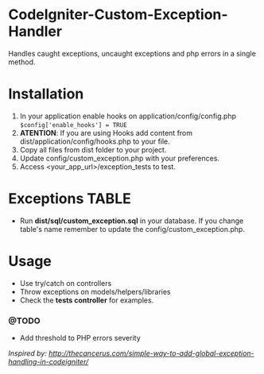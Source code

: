 # CodeIgniter-Custom-Exception-Handler

Handles caught exceptions, uncaught exceptions and php errors in a single method.

# Installation

1. In your application enable hooks on application/config/config.php ``$config['enable_hooks'] = TRUE``
2. **ATENTION**: If you are using Hooks add content from dist/application/config/hooks.php to your file.
3. Copy all files from dist folder to your project.
4. Update config/custom_exception.php with your preferences.
5. Access <your_app_url>/exception_tests to test.


# Exceptions TABLE

- Run **dist/sql/custom_exception.sql** in your database. If you change table's name remember to update the config/custom_exception.php.
 

# Usage

- Use try/catch on controllers
- Throw exceptions on models/helpers/libraries
- Check the **tests controller** for examples.


### @TODO

- Add threshold to PHP errors severity

_Inspired by: http://thecancerus.com/simple-way-to-add-global-exception-handling-in-codeigniter/_

